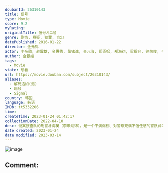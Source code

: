 ```yaml
---
doubanId: 26310143
title: 信号
type: Movie
score: 9.2
myRating: 
originalTitle: 信号시그널
genre: 剧情, 悬疑, 犯罪, 奇幻
datePublished: 2016-01-22
director: 金元锡
actor: 李帝勋, 赵震雄, 金惠秀, 张铉诚, 金元海, 郑涵妃, 郑海钧, 梁银容, 徐荣俊, 李文秀, 金旻奎, 李彩京, 徐珠熙, 徐东甲, 郑基燮, 梁大赫, 黄泰光, 孟奉鶴, 金基天, 李英恩, 郑钟宇, 金秀珍, 郑锡勇, 郑英珠, 李澾, 金佳英, 宋宥弦, 朴盛勋, 姜澯熙, 林在建, 李道烨, 林容顺, 金明重, 任哲秀, 利旻, 严志满, 金玄彬, 刘河福, 朴莳恩, 徐恩雅, 李诗雅, 吴妍儿, 徐智勋, 李恩宇, 黄胜妍, 李相烨, 李东河, 张赫镇, 林华映, 金正英, 李振权, 薛昌熙, 文英东, 申怡濬, 郑宗烈, 金学善, 李宥俊, 金贤成, 琴东贤, 孙贤周, 孙荣顺, 金钟求, 申文成
author: 金银姬
tags:
  - Movie
state: 想看
url: https://movie.douban.com/subject/26310143/
aliases:
  - 解码追凶(港)
  - 暗号
  - Signal
country: 韩国
language: 韩语
IMDb: tt5332206
time: 
createTime: 2023-01-24 01:42:17
collectionDate: 2022-04-10
desc: 谜案搜查队的刑警朴海英（李帝勋饰），是一个不满爆棚、对警察充满不信任感的警队异端分子。为了维持生计，海英把才能浪费在了调查名人隐私，然后再卖给媒体的事情上，一直到一部10多年的老无线电响起。而曾在8...
date created: 2023-01-24
date modified: 2023-03-14
---
```


![image](p2304228229.jpg)

Comment:
---
